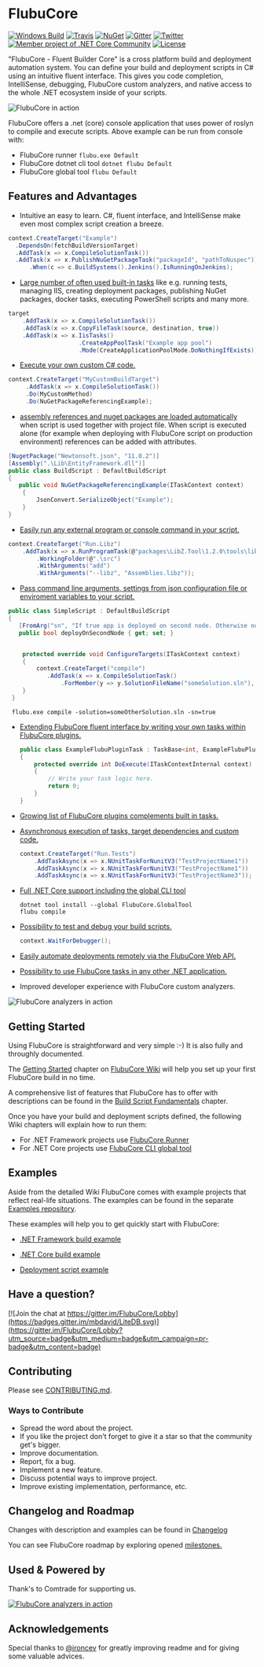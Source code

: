 # FlubuCore

[![Windows Build](http://lucidlynx.comtrade.com:8080/buildStatus/icon?job=FlubuCore)](http://lucidlynx.comtrade.com:8080/login?from=%2F)
[![Travis](https://img.shields.io/travis/dotnetcore/FlubuCore.svg?branch=maste&?style=flat-square&label=linux-build)](https://travis-ci.org/dotnetcore/FlubuCore)
[![NuGet](https://img.shields.io/nuget/v/FlubuCore.svg)](https://www.nuget.org/packages/FlubuCore)
[![Gitter](https://img.shields.io/gitter/room/FlubuCore/Lobby.svg)](https://gitter.im/FlubuCore/Lobby?utm_source=badge&utm_medium=badge&utm_campaign=pr-badge&utm_content=badge)
[![Twitter](https://img.shields.io/badge/twitter-flubucore-brightgreen.svg?logo=twitter)](https://twitter.com/FlubuC)
[![Member project of .NET Core Community](https://img.shields.io/badge/member%20project%20of-NCC-9e20c9.svg)](https://github.com/dotnetcore)
[![License](https://img.shields.io/github/license/flubu-core/flubu.core.svg)](https://github.com/flubu-core/flubu.core/blob/master/LICENSE)

"FlubuCore - Fluent Builder Core" is a cross platform build and deployment automation system. You can define your build and deployment scripts in C# using an intuitive fluent interface. This gives you code completion, IntelliSense, debugging, FlubuCore custom analyzers, and native access to the whole .NET ecosystem inside of your scripts.

![FlubuCore in action](https://raw.githubusercontent.com/flubu-core/flubu.core/master/demo.gif)

FlubuCore offers a .net (core) console application that uses power of roslyn to compile and execute scripts. Above example can be run from console with:

* FlubuCore runner  ``` flubu.exe Default ```
* FlubuCore dotnet cli tool ``` dotnet flubu Default ```
* FlubuCore global tool ``` flubu Default ```
## Features and Advantages

* Intuitive an easy to learn. C#, fluent interface, and IntelliSense make even most complex script creation a breeze.

```cs
context.CreateTarget("Example")
  .DependsOn(fetchBuildVersionTarget)
  .AddTask(x => x.CompileSolutionTask())
  .AddTask(x => x.PublishNuGetPackageTask("packageId", "pathToNuspec"))
      .When(c => c.BuildSystems().Jenkins().IsRunningOnJenkins);
```
          
* [Large number of often used built-in tasks](https://github.com/flubu-core/flubu.core/wiki/4-Tasks) like e.g. running tests, managing IIS, creating deployment packages, publishing NuGet packages, docker tasks, executing PowerShell scripts and many more.

```cs
target
    .AddTask(x => x.CompileSolutionTask())
    .AddTask(x => x.CopyFileTask(source, destination, true))
    .AddTask(x => x.IisTasks()
                    .CreateAppPoolTask("Example app pool")
                    .Mode(CreateApplicationPoolMode.DoNothingIfExists));
```

* [Execute your own custom C# code.](https://github.com/flubu-core/flubu.core/wiki/2-Build-script-fundamentals#Custom-code)

```cs
context.CreateTarget("MyCustomBuildTarget")
     .AddTask(x => x.CompileSolutionTask())
     .Do(MyCustomMethod)
     .Do(NuGetPackageReferencingExample);
```

* [assembly references and nuget packages are loaded automatically](https://github.com/flubu-core/flubu.core/wiki/2-Build-script-fundamentals#Referencing-other-assemblies-in-build-script) when script is used together with project file. When script is executed alone (for example when deploying with FlubuCore script on production environment) references can be added with attributes.

```cs
[NugetPackage("Newtonsoft.json", "11.0.2")]
[Assembly(".\Lib\EntityFramework.dll")]
public class BuildScript : DefaultBuildScript
{
   public void NuGetPackageReferencingExample(ITaskContext context)
    {
        JsonConvert.SerializeObject("Example");
    }
}
```

* [Easily run any external program or console command in your script.](https://github.com/flubu-core/flubu.core/wiki/2-Build-script-fundamentals#Run-any-program)

```cs
context.CreateTarget("Run.Libz")
    .AddTask(x => x.RunProgramTask(@"packages\LibZ.Tool\1.2.0\tools\libz.exe")
        .WorkingFolder(@".\src")
        .WithArguments("add")
        .WithArguments("--libz", "Assemblies.libz"));
```
* [Pass command line arguments, settings from json configuration file or enviroment variables to your script.](https://github.com/flubu-core/flubu.core/wiki/2-Build-script-fundamentals#Script-arguments)

 ```cs
 public class SimpleScript : DefaultBuildScript
 {
    [FromArg("sn", "If true app is deployed on second node. Otherwise not.")]
    public bool deployOnSecondNode { get; set; }

 
     protected override void ConfigureTargets(ITaskContext context)
     {
         context.CreateTarget("compile")
            .AddTask(x => x.CompileSolutionTask()
                .ForMember(y => y.SolutionFileName("someSolution.sln"), "solution", "The solution to build.")); 
     }
  }
 ```
 
 ```
  flubu.exe compile -solution=someOtherSolution.sln -sn=true
 ```
* [Extending FlubuCore fluent interface by writing your own tasks within FlubuCore plugins.](https://github.com/flubu-core/flubu.core/wiki/5-How-to-write-and-use-FlubuCore-task-plugins)

    ```cs
    public class ExampleFlubuPluginTask : TaskBase<int, ExampleFlubuPluginTask>
    {
        protected override int DoExecute(ITaskContextInternal context)
        {
            // Write your task logic here.
            return 0;
        }
    }
    ```
* [Growing list of FlubuCore plugins complements built in tasks.](https://github.com/flubu-core/flubu.core/wiki/90-Awesome-FlubuCore-plugins)

* [Asynchronous execution of tasks, target dependencies and custom code.](https://github.com/flubu-core/flubu.core/wiki/2-Build-script-fundamentals#Async-execution)

    ```cs
    context.CreateTarget("Run.Tests")
        .AddTaskAsync(x => x.NUnitTaskForNunitV3("TestProjectName1"))
        .AddTaskAsync(x => x.NUnitTaskForNunitV3("TestProjectName1"))
        .AddTaskAsync(x => x.NUnitTaskForNunitV3("TestProjectName3"));
    ```

* [Full .NET Core support including the global CLI tool](https://github.com/flubu-core/flubu.core/wiki/1-Getting-started#getting-started-net-core)

    ```
    dotnet tool install --global FlubuCore.GlobalTool
    flubu compile
    ```

* [Possibility to test and debug your build scripts.](https://github.com/flubu-core/flubu.core/wiki/6-Writing-build-script-tests,-debuging-and-running-flubu-tasks-in-other--.net-applications)

    ```cs
    context.WaitForDebugger();
    ```

* [Easily automate deployments remotely via the FlubuCore Web API.](https://github.com/flubu-core/flubu.core/wiki/7-Web-Api:-Getting-started)

* [Possibility to use FlubuCore tasks in any other .NET application.](https://github.com/flubu-core/examples/blob/master/NetCore_csproj/BuildScript/BuildScriptTests.cs)

* Improved developer experience with FlubuCore custom analyzers.

![FlubuCore analyzers in action](https://raw.githubusercontent.com/flubu-core/flubu.core/master/FlubuCoreCustomAnalyzerDemo.png)

## Getting Started
Using FlubuCore is straightforward and very simple :-) It is also fully and throughly documented.

The [Getting Started](https://github.com/flubu-core/flubu.core/wiki/1-Getting-started) chapter on [FlubuCore Wiki](https://github.com/flubu-core/flubu.core/wiki/) will help you set up your first FlubuCore build in no time.

A comprehensive list of features that FlubuCore has to offer with descriptions can be found in the [Build Script Fundamentals](https://github.com/flubu-core/flubu.core/wiki/2-Build-script-fundamentals) chapter.

Once you have your build and deployment scripts defined, the following Wiki chapters will explain how to run them:
* For .NET Framework projects use [FlubuCore.Runner](https://github.com/flubu-core/flubu.core/wiki/1-Getting-started#Installation.net)
* For .NET Core projects use [FlubuCore CLI global tool](https://github.com/flubu-core/flubu.core/wiki/1-Getting-started#Installation-.net-core)

## Examples
Aside from the detailed Wiki FlubuCore comes with example projects that reflect real-life situations. The examples can be found in the separate [Examples repository](https://github.com/flubu-core/examples/).

These examples will help you to get quickly start with FlubuCore:
* [.NET Framework build example](https://github.com/flubu-core/examples/blob/master/MVC_NET4.61/BuildScripts/BuildScript.cs
)

* [.NET Core build example](https://github.com/flubu-core/examples/blob/master/NetCore_csproj/BuildScript/BuildScript.cs
)

* [Deployment script example](https://github.com/flubu-core/examples/blob/master/DeployScriptExample/BuildScript/DeployScript.cs
)

## Have a question?

 [![Join the chat at https://gitter.im/FlubuCore/Lobby](https://badges.gitter.im/mbdavid/LiteDB.svg)](https://gitter.im/FlubuCore/Lobby?utm_source=badge&utm_medium=badge&utm_campaign=pr-badge&utm_content=badge)

## Contributing

Please see [CONTRIBUTING.md](./CONTRIBUTING.md).

### Ways to Contribute

* Spread the word about the project.
* If you like the project don't forget to give it a star so that the community get's bigger.
* Improve documentation.
* Report, fix a bug.
* Implement a new feature.
* Discuss potential ways to improve project.
* Improve existing implementation, performance, etc.

## Changelog and Roadmap

Changes with description and examples can be found in [Changelog](https://github.com/flubu-core/flubu.core/blob/master/CHANGELOG.md) 
 
You can see FlubuCore roadmap by exploring opened [milestones.](https://github.com/flubu-core/flubu.core/milestones)

## Used & Powered by
Thank's to Comtrade for supporting us.

[![FlubuCore analyzers in action](https://raw.githubusercontent.com/flubu-core/flubu.core/master/Svg/COMTRADE_logo.PNG)](https://www.comtrade.com)


## Acknowledgements

Special thanks to [@ironcev](https://github.com/ironcev) for greatly improving readme and for giving some valuable advices.
